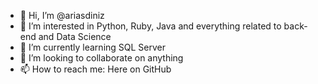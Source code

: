 - 👋 Hi, I’m @ariasdiniz
- 👀 I’m interested in Python, Ruby, Java and everything related to back-end and Data Science
- 🌱 I’m currently learning SQL Server
- 💞️ I’m looking to collaborate on anything
- 📫 How to reach me: Here on GitHub
